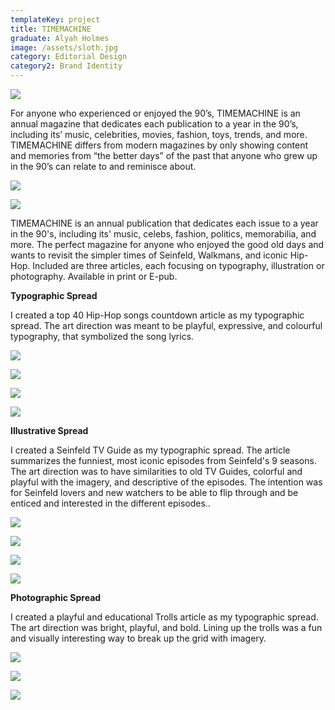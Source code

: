 ```yaml
---
templateKey: project
title: TIMEMACHINE
graduate: Alyah Holmes
image: /assets/sloth.jpg
category: Editorial Design
category2: Brand Identity
---
```

![](/assets/87620f59866647.5a321043b493c-2.jpg)

For anyone who experienced or enjoyed the 90’s, TIMEMACHINE is an annual magazine that dedicates each publication to a year in the 90’s, including its’ music, celebrities, movies, fashion, toys, trends, and more. TIMEMACHINE differs from modern magazines by only showing content and memories from “the better days” of the past that anyone who grew up in the 90’s can relate to and reminisce about. 

![](/assets/f8a0fa59866647.5a33103c8cff3-3-3.jpg)

![](/assets/timemachinecovers-2.jpg)

TIMEMACHINE is an annual publication that dedicates each issue to a year in the 90's, including its' music, celebs, fashion, politics, memorabilia, and more. The perfect magazine for anyone who enjoyed the good old days and wants to revisit the simpler times of Seinfeld, Walkmans, and iconic Hip-Hop. Included are three articles, each focusing on typography, illustration or photography. Available in print or E-pub. 

**Typographic Spread**

I created a top 40 Hip-Hop songs countdown article as my typographic spread. The art direction was meant to be playful, expressive, and colourful typography, that symbolized the song lyrics. 

![](/assets/1b5c1659866647.5a56e79dcc6d1-2-2.jpg)

![](/assets/61dfdd59866647.5a33103f01fbf-3.jpg)

![](/assets/b1bbc059866647.5a33103f024bc-2-3.jpg)

![](/assets/16918059866647.5a56e79dcc211-2.jpg)



**Illustrative Spread**

I created a Seinfeld TV Guide as my typographic spread. The article summarizes the funniest, most iconic episodes from Seinfeld's 9 seasons. The art direction was to have similarities to old TV Guides, colorful and playful with the imagery, and descriptive of the episodes. The intention was for Seinfeld lovers and new watchers to be able to flip through and be enticed and interested in the different episodes.. 

![](/assets/3f3e7559866647.5a335ff6e277f-2.jpg)

![](/assets/36bac459866647.5a33103f01b3d-3.jpg)

![](/assets/1ffe3459866647.5a56e79dccc75-2-3.jpg)

![](/assets/d77b9c59866647.5a56d84100000-2.jpg)

**Photographic Spread**

I created a playful and educational Trolls article as my typographic spread. The art direction was bright, playful, and bold. Lining up the trolls was a fun and visually interesting way to break up the grid with imagery.

![](/assets/pg+8-2.jpg)

![](/assets/e6143459866647.5a56d6e284a91-2-3.jpg)

![](/assets/p9-2.jpg)
